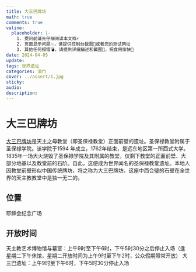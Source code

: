 ```yaml
---
title: 大三巴牌坊
math: true
comments: true
valine:
  placeholder: |-
    1. 提问前请先仔细阅读本文档⚡
    2. 页面显示问题💥，请提供控制台截图📸或者您的测试网址
    3. 其他任何报错💣，请提供详细描述和截图📸，祝食用愉快💪
date: 2024-04-05
update:
tags: 世界遗址
categories: 澳门
cover: ../assert/1.jpg
sticky:
audio:
description:
---
```

# 大三巴牌坊
[大三巴牌坊](https://www.macaotourism.gov.mo/zh-hans/sightseeing/macao-world-heritage/ruins-of-st-pauls)是天主之母教堂（即圣保禄教堂）正面前壁的遗址。圣保禄教堂附属于圣保禄学院。该学院于1594 年成立，1762年结束，是远东地区第一所西式大学。1835年一场大火烧毁了圣保禄学院及其附属的教堂，仅剩下教堂的正面前壁、大部分地基以及教堂前的石阶。自此，这便成为世界闻名的圣保禄教堂遗址。本地人因教堂前壁形似中国传统牌坊，将之称为大三巴牌坊。这座中西合璧的石壁在全世界的天主教教堂中是独一无二的。
## 位置
耶稣会纪念广场
## 开放时间
天主教艺术博物馆与墓室：上午9时至下午6时，下午5时30分之后停止入场（逢星期二下午休馆，星期二开放时间为上午9时至下午2时，公众假期照常开放）
大三巴遗址：上午9时至下午6时，下午5时30分停止入场